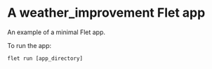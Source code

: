 # A weather_improvement Flet app

An example of a minimal Flet app.

To run the app:

```
flet run [app_directory]
```